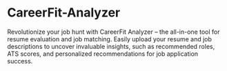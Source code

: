 # CareerFit-Analyzer
Revolutionize your job hunt with CareerFit Analyzer – the all-in-one tool for resume evaluation and job matching. Easily upload your resume and job descriptions to uncover invaluable insights, such as recommended roles, ATS scores, and personalized recommendations for job application success.
